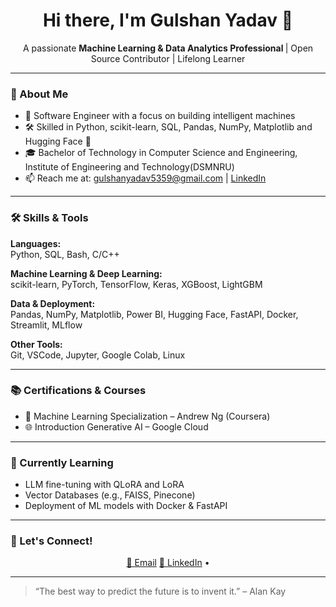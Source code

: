 <h1 align="center">Hi there, I'm Gulshan Yadav 👋</h1>

<p align="center">
  A passionate <b>Machine Learning & Data Analytics  Professional </b> | Open Source Contributor | Lifelong Learner
</p>

---

### 🧠 About Me

- 💼 Software Engineer with a focus on building intelligent machines 
- 🛠️ Skilled in Python, scikit-learn, SQL, Pandas, NumPy, Matplotlib and Hugging Face 🤗
- 🎓 Bachelor of Technology in Computer Science and Engineering, Institute of Engineering and Technology(DSMNRU)
- 📫 Reach me at: gulshanyadav5359@gmail.com | [LinkedIn](www.linkedin.com/in/gulshan-yadav-969820290)

---


### 🛠️ Skills & Tools

**Languages:**  
Python, SQL, Bash, C/C++

**Machine Learning & Deep Learning:**  
scikit-learn, PyTorch, TensorFlow, Keras, XGBoost, LightGBM

**Data & Deployment:**  
Pandas, NumPy, Matplotlib, Power BI, Hugging Face, FastAPI, Docker, Streamlit, MLflow

**Other Tools:**  
Git, VSCode, Jupyter, Google Colab, Linux

---


### 📚 Certifications & Courses

- 🤖 Machine Learning Specialization – Andrew Ng (Coursera)
- 🌐 Introduction Generative AI  – Google Cloud


---

### 🌱 Currently Learning

- LLM fine-tuning with QLoRA and LoRA
- Vector Databases (e.g., FAISS, Pinecone)
- Deployment of ML models with Docker & FastAPI

---

### 🤝 Let's Connect!

<p align="center">
  <a href="gulshanyadav5359@gmail.com">📧 Email</a> 
  <a href="www.linkedin.com/in/gulshan-yadav-969820290">🔗 LinkedIn</a> •
 
</p>

---

> “The best way to predict the future is to invent it.” – Alan Kay

